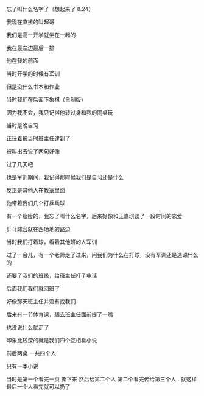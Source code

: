 忘了叫什么名字了（想起来了 8.24）

我现在直接的叫超哥

我们是高一开学就坐在一起的

我在最左边最后一排

他在我的前面

当时开学的时候有军训

但是没什么书本和作业

当时我们在后面下象棋（自制版）

因为我不会，我只记得他转过身和我的同桌玩

当时是晚自习

正玩着被当时班主任逮到了

被叫出去说了两句好像

过了几天吧

也是军训期间，我记得那时候我们是自习还是什么

反正是其他人在教室里面

他带着我们几个打乒乓球

有一个瘦瘦的，我忘了叫什么名字，后来好像和王嘉琪谈了一段时间的恋爱

乒乓球台就在西场地的路边

当时我们打着球，看着其他班的人军训

过了一会儿，有一个老师走了过来，问我们为什么在打球，没有军训还是逃课什么的

还要了我们的班级，给班主任打了电话

后面我们我们就回班了

好像那天班主任并没有找我们

后来有一节体育课，超去班主任面前提了一嘴

也没说什么就走了

印象比较深的就是我们四个互相看小说

前后两桌 一共四个人

只有一本小说

当时是第一个看完一页 撕下来 然后给第二个人 第二个看完传给第三个人...就这样 最后一个人看完就可以扔了

